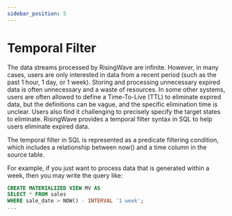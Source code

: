 ```yaml
---
sidebar_position: 5
---
```


# Temporal Filter

The data streams processed by RisingWave are infinite. However, in many cases, users are only interested in data from a recent period (such as the past 1 hour, 1 day, or 1 week). Storing and processing unnecessary expired data is often unnecessary and a waste of resources. In some other systems, users are often allowed to define a Time-To-Live (TTL) to eliminate expired data, but the definitions can be vague, and the specific elimination time is unclear. Users also find it challenging to precisely specify the target states to eliminate. RisingWave provides a temporal filter syntax in SQL to help users eliminate expired data.

The temporal filter in SQL is represented as a predicate filtering condition, which includes a relationship between now() and a time column in the source table.

For example, if you just want to process data that is generated within a week, then you may write the query like:

```sql
CREATE MATERIALIZED VIEW MV AS
SELECT * FROM sales 
WHERE sale_date > NOW() - INTERVAL '1 week';
...
```